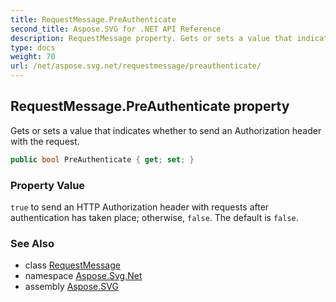 ```yaml
---
title: RequestMessage.PreAuthenticate
second_title: Aspose.SVG for .NET API Reference
description: RequestMessage property. Gets or sets a value that indicates whether to send an Authorization header with the request
type: docs
weight: 70
url: /net/aspose.svg.net/requestmessage/preauthenticate/
---
```

## RequestMessage.PreAuthenticate property

Gets or sets a value that indicates whether to send an Authorization header with the request.

```csharp
public bool PreAuthenticate { get; set; }
```

### Property Value

`true` to send an HTTP Authorization header with requests after authentication has taken place; otherwise, `false`. The default is `false`.

### See Also

* class [RequestMessage](../)
* namespace [Aspose.Svg.Net](../../requestmessage/)
* assembly [Aspose.SVG](../../../)
